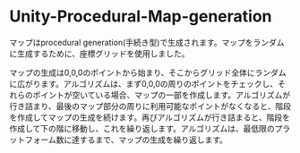 # Unity-Procedural-Map-generation
マップはprocedural generation(手続き型)で生成されます。マップをランダムに生成するために、座標グリッドを使用しました。

マップの生成は0,0,0のポイントから始まり、そこからグリッド全体にランダムに広がります。アルゴリズムは、まず0,0,0の周りのポイントをチェックし、それらのポイントが空いている場合、マップの一部を作成します。アルゴリズムが行き詰まり、最後のマップ部分の周りに利用可能なポイントがなくなると、階段を作成してマップの生成を続けます。再びアルゴリズムが行き詰まると、階段を作成して下の階に移動し、これを繰り返します。アルゴリズムは、最低限のプラットフォーム数に達するまで、マップの生成を繰り返します。
